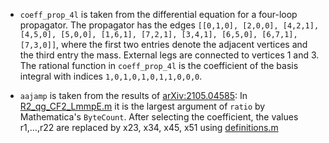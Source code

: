 - `coeff_prop_4l` is taken from the differential equation for a
  four-loop propagator. The propagator has the edges `[[0,1,0],
  [2,0,0], [4,2,1], [4,5,0], [5,0,0], [1,6,1], [7,2,1], [3,4,1],
  [6,5,0], [6,7,1], [7,3,0]]`, where the first two entries denote the
  adjacent vertices and the third entry the mass. External legs are
  connected to vertices 1 and 3. The rational function in
  `coeff_prop_4l` is the coefficient of the basis integral with indices
  `1,0,1,0,1,0,1,1,0,0,0`.

- `aajamp` is taken from the results of
  [arXiv:2105.04585](https://arxiv.org/abs/2105.04585):
  In
  [R2_qg_CF2_LmmpE.m](https://gitlab.msu.edu/vmante/aajamp-symb/-/blob/master/helicity_remainders/2loop/R2_qg_CF2_LmppE.m)
  it is the largest argument of `ratio` by Mathematica's
  `ByteCount`. After selecting the coefficient, the values r1,...,r22
  are replaced by x23, x34, x45, x51 using
  [definitions.m](https://gitlab.msu.edu/vmante/aajamp-symb/-/blob/master/aux/definitions.m)
